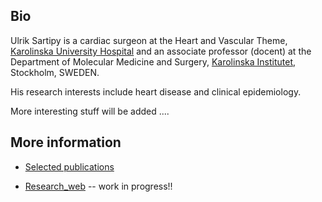 ## Bio

Ulrik Sartipy is a cardiac surgeon at the Heart and Vascular Theme, [Karolinska University Hospital](http://www.karolinska.se) and an associate professor (docent) at the Department of Molecular Medicine and Surgery, [Karolinska Institutet](http://www.ki.se), Stockholm, SWEDEN.

His research interests include heart disease and clinical epidemiology.

More interesting stuff will be added ....


## More information

- [Selected publications](https://ulriksartipy.github.io/selected_publ)

- [Research_web](https://ulriksartipy.rbind.io) -- work in progress!!



